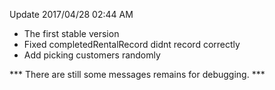 Update  2017/04/28 02:44 AM

- The first stable version
- Fixed completedRentalRecord didnt record correctly
- Add picking customers randomly

*** There are still some messages remains for debugging. ***

